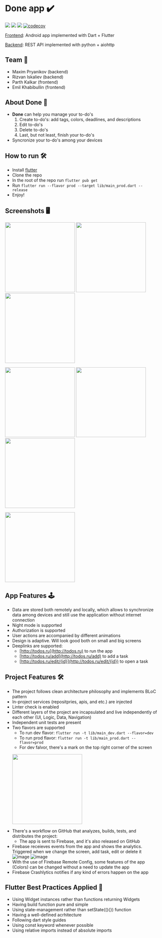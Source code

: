 # **Done** app ✔️

![](https://github.com/EQSP-Task-Manager/frontend/actions/workflows/ci.yml/badge.svg)
![](https://img.shields.io/github/tag/EQSP-Task-Manager/frontend)
![](https://hitsofcode.com/github/EQSP-Task-Manager/frontend?branch=main)
[![codecov](https://codecov.io/gh/EQSP-Task-Manager/frontend/branch/test-coverage/graph/badge.svg?token=9RYGV5OKUE)](https://codecov.io/gh/EQSP-Task-Manager/frontend)

[Frontend](https://github.com/EQSP-Task-Manager/frontend): Android app implemented with Dart + Flutter

[Backend](https://github.com/EQSP-Task-Manager/backend): REST API implemented with python + aiohttp

## Team 👥

  - Maxim Pryanikov (backend)
  - Rizvan Iskaliev (backend)
  - Parth Kalkar (frontend)
  - Emil Khabibullin (frontend)
  
 ## About **Done** 📌
 
  - **Done** can help you manage your to-do's
    1. Create to-do's: add tags, colors, deadlines, and descriptions
    2. Edit to-do's
    3. Delete to-do's
    4. Last, but not least, finish your to-do's
  - Syncronize your to-do's among your devices
 
## How to run 🛠

 * Install [flutter](https://docs.flutter.dev/get-started/install)
 * Clone the repo
 * In the root of the repo run `flutter pub get`
 * Run `flutter run --flavor prod --target lib/main_prod.dart --release`
 * Enjoy!
 
## Screenshots 🖥

<p float="left">
<img width="230" src="https://user-images.githubusercontent.com/69918609/209458340-8906e9c8-e912-45f8-bc76-112061b89e16.jpg"/>
<img width="230" src="https://user-images.githubusercontent.com/69918609/209458353-7fc6974e-f19a-4f5d-bdb3-df4b36732a0a.jpg"/>
<img width="230" src="https://user-images.githubusercontent.com/69918609/209458358-39101562-e827-4f78-9ddc-096516135818.jpg"/>
</p>

<p float="left">
<img width="230" src="https://user-images.githubusercontent.com/69918609/209458364-a845e93d-d57a-40fe-a508-05bd3d8d1a2a.jpg"/>
<img width="230" src="https://user-images.githubusercontent.com/69918609/209458370-7f33723c-2040-43bd-a421-bc3d7eae4c84.jpg"/>
<img width="230" src="https://user-images.githubusercontent.com/69918609/209458373-7b2aff94-8070-4b2c-989c-c8e112ace6f3.jpg"/>
</p>

<p float="left">
<img width="230" src="https://user-images.githubusercontent.com/69918609/209458378-73b933cf-a646-41a3-8a73-7789cdbe732b.jpg"/>
</p>

## App Features 🕹
 
 * Data are stored both remotely and locally, which allows to synchronize data among devices and still use the application without internet connection
 * Night mode is supported
 * Authorization is supported
 * User actions are accompanied by different animations
 * Design is adaptive. Will look good both on small and big screens
 * Deeplinks are supported:
    - [http://todos.ru](http://todos.ru) to run the app
    - [http://todos.ru/add](http://todos.ru/add) to add a task
    - [http://todos.ru/edit/{id}](http://todos.ru/edit/{id}) to open a task
 
## Project Features 🛠

 * The project follows clean architecture philosophy and implements BLoC pattern 
 * In-project services (repositpries, apis, and etc.) are injected
 * Linter check is enabled
 * Different layers of the project are incapsulated and live independently of each other (UI, Logic, Data, Navigation)
 * Independent unit tests are present
 * Two flavors are supported
    * To run dev flavor: `flutter run -t lib/main_dev.dart --flavor=dev`
    * To run prod flavor: `flutter run -t lib/main_prod.dart --flavor=prod`
    * For dev falvor, there's a mark on the top right corner of the screen
    <p float="left">
    <img width="230" src="https://user-images.githubusercontent.com/69918609/187085485-61cf1b9e-b89b-4874-b4a6-da4eee39a1be.png"/>
    </p>
  * There's a workflow on GitHub that analyzes, builds, tests, and distributes the project:
    * The app is sent to Firebase, and it's also released on GitHub
  * Firebase receieves events from the app and shows the analytics. Triggered when we change the screen, add task, edit or delete it
    ![image](https://user-images.githubusercontent.com/69918609/187085569-998104bb-9ce0-458e-a0cb-2f1ab51afddc.png)
    ![image](https://user-images.githubusercontent.com/69918609/187085639-b5d2523a-0fef-4f2f-be81-6769ceead1cb.png)
  * With the use of Firebase Remote Config, some features of the app (Colors) can be changed without a need to update the app
  * Firebase Crashlytics notifies if any kind of errors happen on the app
  
 ## Flutter Best Practices Applied 📌
 
  * Using Widget instances rather than functions returning Widgets
  * Having build function pure and simple
  * Using state-management rather than setState((){}) function
  * Having a well-defined acrhitecture
  * Following dart style guides
  * Using const keyword whenever possible
  * Using relative imports instead of absolute imports
